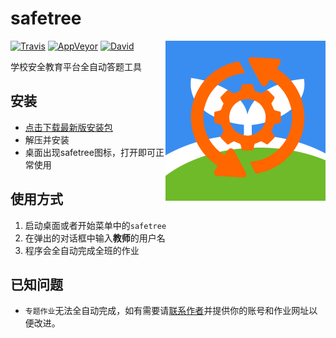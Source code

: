 safetree
====

<img align="right" width="256" height="256" src="build/icons/512x512.png">

[![Travis](https://img.shields.io/travis/gucong3000/safetree.svg?label=作业自动完成)](https://travis-ci.org/gucong3000/safetree)
[![AppVeyor](https://img.shields.io/appveyor/ci/gucong3000/safetree.svg?&label=安装包编译)](https://ci.appveyor.com/project/gucong3000/safetree)
[![David](https://david-dm.org/gucong3000/safetree/dev-status.svg)](https://david-dm.org/gucong3000/safetree?type=dev)

学校安全教育平台全自动答题工具

## 安装

 - [点击下载最新版安装包](https://ci.appveyor.com/api/projects/gucong3000/safetree/artifacts/setup.zip)
 - 解压并安装
 - 桌面出现safetree图标，打开即可正常使用

## 使用方式

 1. 启动桌面或者开始菜单中的`safetree`
 1. 在弹出的对话框中输入**教师**的用户名
 1. 程序会全自动完成全班的作业

## 已知问题

 - `专题作业`无法全自动完成，如有需要请[联系作者](https://github.com/gucong3000/safetree/issues)并提供你的账号和作业网址以便改进。
